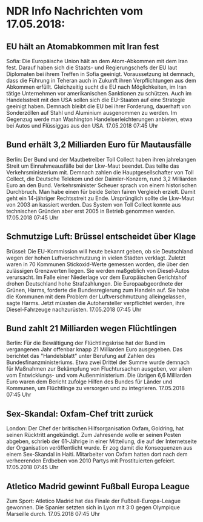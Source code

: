# NDR Info Nachrichten vom 17.05.2018:


## EU hält an Atomabkommen mit Iran fest
Sofia:	Die Europäische Union hält an dem Atom-Abkommen mit dem Iran fest. Darauf haben sich die Staats- und Regierungschefs der EU laut Diplomaten bei ihrem Treffen in Sofia geeinigt. Voraussetzung ist demnach, dass die Führung in Teheran auch in Zukunft ihren Verpflichtungen aus dem Abkommen erfüllt. Gleichzeitig sucht die EU nach Möglichkeiten, im Iran tätige Unternehmen vor amerikanischen Sanktionen zu schützen. Auch im Handelsstreit mit den USA sollen sich die EU-Staaten auf eine Strategie geeinigt haben. Demnach bleibt die EU bei ihrer Forderung, dauerhaft von Sonderzöllen auf Stahl und Aluminium ausgenommen zu werden. Im Gegenzug werde man Washington Handelserleichterungen anbieten, etwa bei Autos und Flüssiggas aus den USA. 17.05.2018 07:45 Uhr 

## Bund erhält 3,2 Milliarden Euro für Mautausfälle
Berlin: Der Bund und der Mautbetreiber Toll Collect haben ihren jahrelangen Streit um Einnahmeausfälle bei der Lkw-Maut beendet. Das teilte das Verkehrsministerium mit. Demnach zahlen die Hauptgesellschafter von Toll Collect, die Deutsche Telekom und der Daimler-Konzern, rund 3,2 Milliarden Euro an den Bund. Verkehrsminister Scheuer sprach von einem historischen Durchbruch. Man habe einen für beide Seiten fairen Vergleich erzielt. Damit geht ein 14-jähriger Rechtsstreit zu Ende. Ursprünglich sollte die Lkw-Maut von 2003 an kassiert werden. Das System von Toll Collect konnte aus technischen Gründen aber erst 2005 in Betrieb genommen werden. 17.05.2018 07:45 Uhr 

## Schmutzige Luft: Brüssel entscheidet über Klage
Brüssel: Die EU-Kommission will heute bekannt geben, ob sie Deutschland wegen der hohen Luftverschmutzung in vielen Städten verklagt. Zuletzt waren in 70 Kommunen Stickoxid-Werte gemessen worden, die über den zulässigen Grenzwerten liegen. Sie werden maßgeblich von Diesel-Autos verursacht. Im Falle einer Niederlage vor dem Europäischen Gerichtshof drohen Deutschland hohe Strafzahlungen. Die Europaabgeordnete der Grünen, Harms, forderte die Bundesregierung zum Handeln auf. Sie habe die Kommunen mit dem Problem der Luftverschmutzung alleingelassen, sagte Harms. Jetzt müssten die Autohersteller verpflichtet werden, ihre Diesel-Fahrzeuge nachzurüsten. 17.05.2018 07:45 Uhr 

## Bund zahlt 21 Milliarden wegen Flüchtlingen
Berlin: Für die Bewältigung der Flüchtlingskrise hat der Bund im vergangenen Jahr offenbar knapp 21 Milliarden Euro ausgegeben. Das berichtet das "Handelsblatt" unter Berufung auf Zahlen des Bundesfinanzministeriums. Etwa zwei Drittel der Summe wurde demnach für Maßnahmen zur Bekämpfung von Fluchtursachen ausgeben, vor allem vom Entwicklungs- und vom Außenministerium. Die übrigen 6,6 Milliarden Euro waren dem Bericht zufolge Hilfen des Bundes für Länder und Kommunen, um Flüchtlinge zu versorgen und zu integrieren. 17.05.2018 07:45 Uhr 

## Sex-Skandal: Oxfam-Chef tritt zurück
London: Der Chef der britischen Hilfsorganisation Oxfam, Goldring, hat seinen Rücktritt angekündigt. Zum Jahresende wolle er seinen Posten abgeben, schrieb der 61-Jährige in einer Mitteilung, die auf der Internetseite der Organisation veröffentlicht wurde. Er zog damit die Konsequenzen aus einem Sex-Skandal in Haiti. Mitarbeiter von Oxfam hatten dort nach dem verheerenden Erdbeben von 2010 Partys mit Prostituierten gefeiert. 17.05.2018 07:45 Uhr 

## Atletico Madrid gewinnt Fußball Europa League
Zum Sport:		Atletico Madrid hat das Finale der Fußball-Europa-League gewonnen. Die Spanier setzten sich in Lyon mit 3:0 gegen Olympique Marseille durch. 17.05.2018 07:45 Uhr 
